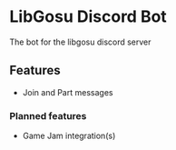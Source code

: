 # LibGosu Discord Bot
The bot for the libgosu discord server

## Features
* Join and Part messages

### Planned features
* Game Jam integration(s)
